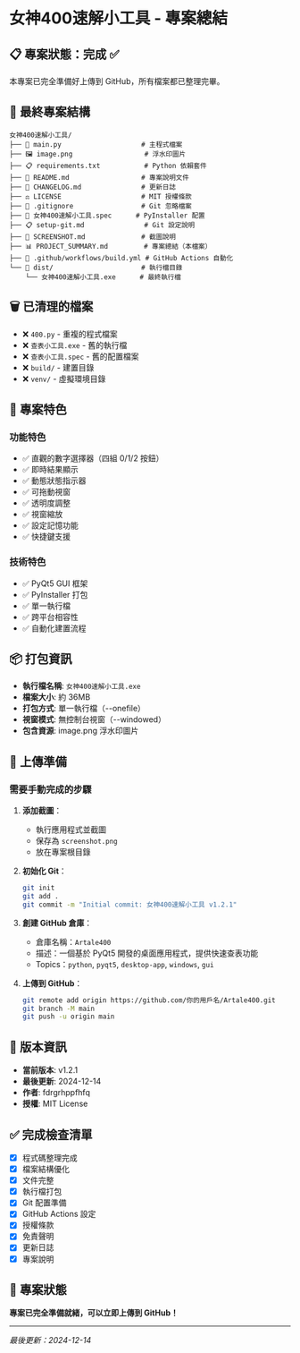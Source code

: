 # 女神400速解小工具 - 專案總結

## 📋 專案狀態：完成 ✅

本專案已完全準備好上傳到 GitHub，所有檔案都已整理完畢。

## 📁 最終專案結構

```
女神400速解小工具/
├── 📄 main.py                    # 主程式檔案
├── 🖼️ image.png                  # 浮水印圖片
├── 📋 requirements.txt           # Python 依賴套件
├── 📖 README.md                  # 專案說明文件
├── 📝 CHANGELOG.md               # 更新日誌
├── ⚖️ LICENSE                    # MIT 授權條款
├── 🚫 .gitignore                 # Git 忽略檔案
├── 🔧 女神400速解小工具.spec      # PyInstaller 配置
├── 📋 setup-git.md               # Git 設定說明
├── 📸 SCREENSHOT.md              # 截圖說明
├── 📊 PROJECT_SUMMARY.md         # 專案總結（本檔案）
├── 🔄 .github/workflows/build.yml # GitHub Actions 自動化
└── 📁 dist/                      # 執行檔目錄
    └── 女神400速解小工具.exe      # 最終執行檔
```

## 🗑️ 已清理的檔案

- ❌ `400.py` - 重複的程式檔案
- ❌ `查表小工具.exe` - 舊的執行檔
- ❌ `查表小工具.spec` - 舊的配置檔案
- ❌ `build/` - 建置目錄
- ❌ `venv/` - 虛擬環境目錄

## 🎯 專案特色

### 功能特色
- ✅ 直觀的數字選擇器（四組 0/1/2 按鈕）
- ✅ 即時結果顯示
- ✅ 動態狀態指示器
- ✅ 可拖動視窗
- ✅ 透明度調整
- ✅ 視窗縮放
- ✅ 設定記憶功能
- ✅ 快捷鍵支援

### 技術特色
- ✅ PyQt5 GUI 框架
- ✅ PyInstaller 打包
- ✅ 單一執行檔
- ✅ 跨平台相容性
- ✅ 自動化建置流程

## 📦 打包資訊

- **執行檔名稱**: `女神400速解小工具.exe`
- **檔案大小**: 約 36MB
- **打包方式**: 單一執行檔（--onefile）
- **視窗模式**: 無控制台視窗（--windowed）
- **包含資源**: image.png 浮水印圖片

## 🚀 上傳準備

### 需要手動完成的步驟

1. **添加截圖**：
   - 執行應用程式並截圖
   - 保存為 `screenshot.png`
   - 放在專案根目錄

2. **初始化 Git**：
   ```bash
   git init
   git add .
   git commit -m "Initial commit: 女神400速解小工具 v1.2.1"
   ```

3. **創建 GitHub 倉庫**：
   - 倉庫名稱：`Artale400`
   - 描述：一個基於 PyQt5 開發的桌面應用程式，提供快速查表功能
   - Topics：`python`, `pyqt5`, `desktop-app`, `windows`, `gui`

4. **上傳到 GitHub**：
   ```bash
   git remote add origin https://github.com/你的用戶名/Artale400.git
   git branch -M main
   git push -u origin main
   ```

## 📝 版本資訊

- **當前版本**: v1.2.1
- **最後更新**: 2024-12-14
- **作者**: fdrgrhppfhfq
- **授權**: MIT License

## ✅ 完成檢查清單

- [x] 程式碼整理完成
- [x] 檔案結構優化
- [x] 文件完整
- [x] 執行檔打包
- [x] Git 配置準備
- [x] GitHub Actions 設定
- [x] 授權條款
- [x] 免責聲明
- [x] 更新日誌
- [x] 專案說明

## 🎉 專案狀態

**專案已完全準備就緒，可以立即上傳到 GitHub！**

---

*最後更新：2024-12-14*
